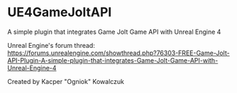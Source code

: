 # UE4GameJoltAPI
A simple plugin that integrates Game Jolt Game API with Unreal Engine 4

Unreal Engine's forum thread: https://forums.unrealengine.com/showthread.php?76303-FREE-Game-Jolt-API-Plugin-A-simple-plugin-that-integrates-Game-Jolt-Game-API-with-Unreal-Engine-4

Created by Kacper "Ogniok" Kowalczuk